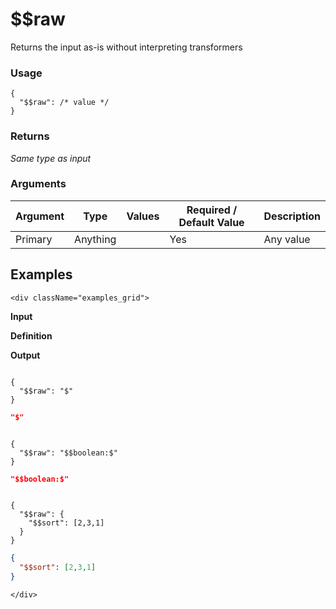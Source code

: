 # $$raw

Returns the input as-is without interpreting transformers

### Usage
```transformers
{
  "$$raw": /* value */
}
```
### Returns
_Same type as input_

### Arguments
| Argument | Type     | Values | Required / Default&nbsp;Value | Description |
|----------|----------|--------|-------------------------------|-------------|
| Primary  | Anything |        | Yes                           | Any value   |

## Examples
```mdx-code-block
<div className="examples_grid">
```

**Input**

**Definition**

**Output**


```json

```
```transformers
{ 
  "$$raw": "$" 
}
```
```json
"$"
```


```json

```
```transformers
{ 
  "$$raw": "$$boolean:$" 
}
```
```json
"$$boolean:$"
```


```json

```
```transformers
{ 
  "$$raw": { 
    "$$sort": [2,3,1] 
  } 
}
```
```json
{ 
  "$$sort": [2,3,1]
}
```


```mdx-code-block
</div>
```

